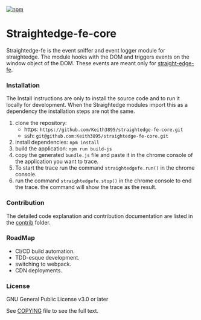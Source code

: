 [![npm](https://img.shields.io/badge/npm-6.14.4-green.svg)](https://www.npmjs.com/)

# Straightedge-fe-core

Straightedge-fe is the event sniffer and event logger module for straightedge. The module hooks with the DOM and triggers events on the window object of the DOM. These events are meant only for [straight-edge-fe](https://github.com/Keith3895/straightedge-fe).

### Installation
The Install instructions are only to install the source code and to run it locally for development. When the Straightedge modules import this as a dependency the installation steps are not the same.
1) clone the repository:
    - https:
    ``https://github.com/Keith3895/straightedge-fe-core.git``
    - ssh:
    ``git@github.com:Keith3895/straightedge-fe-core.git``
2) install dependencies:
    ``npm install``
3) build the application:
    ``npm run build-js``
4) copy the generated ``bundle.js`` file and paste it in the chrome console of the application you want to trace.
5) To start the trace run the command ``straightedgefe.run()`` in the chrome console.
6) run the command ``straightedgefe.stop()`` in the chrome console to end the trace. the command will show the trace as the result.

### Contribution
The detailed code explanation and contribution documentation are listed in the [contrib]() folder.

### RoadMap
- CI/CD build automation.
- TDD-esque development.
- switching to webpack.
- CDN deployments.


### License
GNU General Public License v3.0 or later

See [COPYING](./COPYING) file to see the full text.